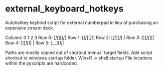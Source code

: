 # external_keyboard_hotkeys
Autohotkey keybind script for external numberpad in lieu of purchasing an expensive stream deck.

Column: 0  1  2  3
Row 0: [_][_][_][_] 
Row 1: [_][_][_][_]
Row 2: [_][_][_][ |
Row 3: [_][_][_][_|
Row 4: [_][_][_]| | 
Row 5: [____][_]|_| 

Paths are mostly copied out of shortcut menus' target fields.
Add script shortcut to windows startup folder. Win+R -> shell:startup
File locations within the pyscripts are hardcoded.